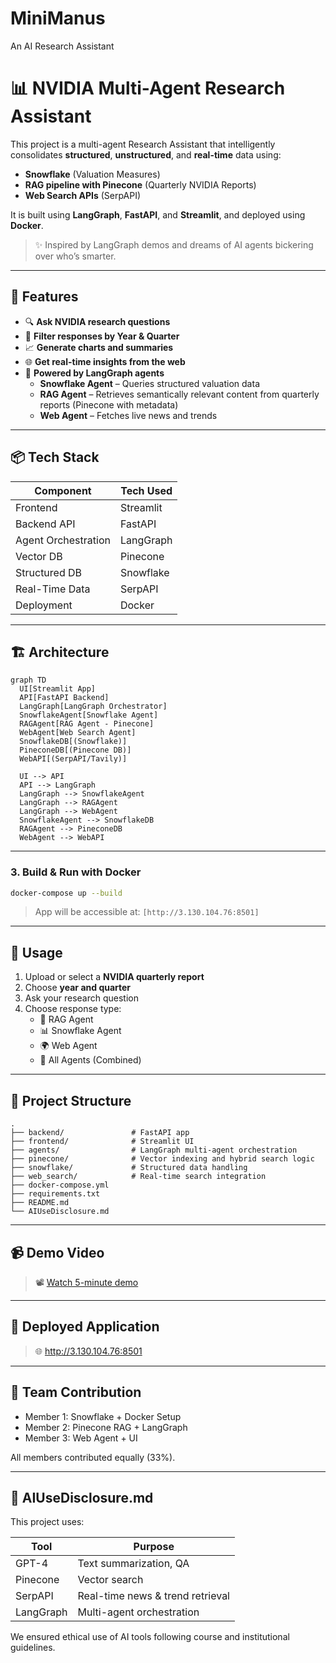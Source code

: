 # MiniManus
An AI Research Assistant

# 📊 NVIDIA Multi-Agent Research Assistant

This project is a multi-agent Research Assistant that intelligently consolidates **structured**, **unstructured**, and **real-time** data using:

- **Snowflake** (Valuation Measures)
- **RAG pipeline with Pinecone** (Quarterly NVIDIA Reports)
- **Web Search APIs** (SerpAPI)

It is built using **LangGraph**, **FastAPI**, and **Streamlit**, and deployed using **Docker**.

> ✨ Inspired by LangGraph demos and dreams of AI agents bickering over who’s smarter.

---

## 🚀 Features

- 🔍 **Ask NVIDIA research questions**
- 📅 **Filter responses by Year & Quarter**
- 📈 **Generate charts and summaries**
- 🌐 **Get real-time insights from the web**
- 🧠 **Powered by LangGraph agents**
  - **Snowflake Agent** – Queries structured valuation data
  - **RAG Agent** – Retrieves semantically relevant content from quarterly reports (Pinecone with metadata)
  - **Web Agent** – Fetches live news and trends

---

## 📦 Tech Stack

| Component         | Tech Used                     |
|------------------|-------------------------------|
| Frontend         | Streamlit                     |
| Backend API      | FastAPI                       |
| Agent Orchestration | LangGraph                 |
| Vector DB        | Pinecone                      |
| Structured DB    | Snowflake                     |
| Real-Time Data   | SerpAPI                       |
| Deployment       | Docker                        |

---

## 🏗️ Architecture

```mermaid
graph TD
  UI[Streamlit App]
  API[FastAPI Backend]
  LangGraph[LangGraph Orchestrator]
  SnowflakeAgent[Snowflake Agent]
  RAGAgent[RAG Agent - Pinecone]
  WebAgent[Web Search Agent]
  SnowflakeDB[(Snowflake)]
  PineconeDB[(Pinecone DB)]
  WebAPI[(SerpAPI/Tavily)]

  UI --> API
  API --> LangGraph
  LangGraph --> SnowflakeAgent
  LangGraph --> RAGAgent
  LangGraph --> WebAgent
  SnowflakeAgent --> SnowflakeDB
  RAGAgent --> PineconeDB
  WebAgent --> WebAPI
```

---

### 3. Build & Run with Docker

```bash
docker-compose up --build
```

> App will be accessible at: `[http://3.130.104.76:8501]`

---

## 🧪 Usage

1. Upload or select a **NVIDIA quarterly report**
2. Choose **year and quarter**
3. Ask your research question
4. Choose response type:
   - 📘 RAG Agent
   - 📊 Snowflake Agent
   - 🌍 Web Agent
   - 🤖 All Agents (Combined)

---

## 📄 Project Structure

```
.
├── backend/               # FastAPI app
├── frontend/              # Streamlit UI
├── agents/                # LangGraph multi-agent orchestration
├── pinecone/              # Vector indexing and hybrid search logic
├── snowflake/             # Structured data handling
├── web_search/            # Real-time search integration
├── docker-compose.yml
├── requirements.txt
├── README.md
└── AIUseDisclosure.md
```

---

## 📹 Demo Video

> 📽️ [Watch 5-minute demo](https://link-to-demo.com)

---

## 🔗 Deployed Application

> 🌐 http://3.130.104.76:8501

---

## 👥 Team Contribution

- Member 1: Snowflake + Docker Setup
- Member 2: Pinecone RAG + LangGraph
- Member 3: Web Agent + UI

All members contributed equally (33%).

---

## 📘 AIUseDisclosure.md

This project uses:

| Tool      | Purpose                              |
|-----------|--------------------------------------|
| GPT-4     | Text summarization, QA               |
| Pinecone  | Vector search                        |
| SerpAPI   | Real-time news & trend retrieval     |
| LangGraph | Multi-agent orchestration            |

We ensured ethical use of AI tools following course and institutional guidelines.
